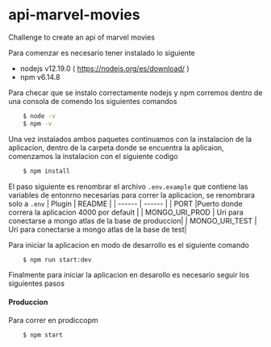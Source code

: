 # api-marvel-movies
Challenge to create an api of marvel movies

Para comenzar es necesario tener instalado lo siguiente
- nodejs v12.19.0 ( https://nodejs.org/es/download/ ) 
- npm v6.14.8

Para checar que se instalo correctamente nodejs y npm corremos dentro de una consola de comendo los siguientes comandos
```sh
    $ node -v
    $ npm -v
```
Una vez instalados ambos paquetes continuamos con la instalacion de la aplicacion, dentro de la carpeta donde se encuentra la aplicaion, comenzamos la instalacion con el siguiente codigo
```sh
    $ npm install
```

El paso siguiente es renombrar el archivo `.env.example` que contiene las variables de entonrno necesarias para correr la aplicacion, se renombrara solo a `.env`
| Plugin | README |
| ------ | ------ |
| PORT |Puerto donde correra la aplicacion 4000 por default |
| MONGO_URI_PROD | Uri para conectarse a mongo atlas de la base de produccion|
| MONGO_URI_TEST | Uri para conectarse a mongo atlas de la base de test|

Para iniciar la aplicacion en modo de desarrollo es el siguiente comando
```sh
    $ npm run start:dev
```
Finalmente para iniciar la aplicacion en desarollo es necesario seguir los siguientes pasos

#### Produccion
Para correr en prodiccopm
```sh
    $ npm start
```